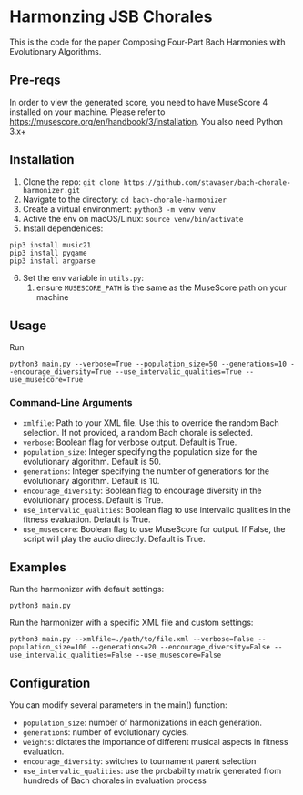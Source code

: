 
# Harmonzing JSB Chorales 
This is the code for the paper Composing Four-Part Bach Harmonies with Evolutionary Algorithms.

## Pre-reqs
In order to view the generated score, you need to have MuseScore 4 installed on your machine. 
Please refer to https://musescore.org/en/handbook/3/installation.
You also need Python 3.x+

## Installation
1. Clone the repo: `git clone https://github.com/stavaser/bach-chorale-harmonizer.git`
2. Navigate to the directory: `cd bach-chorale-harmonizer`
3. Create a virtual environment: `python3 -m venv venv`
4. Active the env on macOS/Linux: `source venv/bin/activate`
5. Install dependenices:
```
pip3 install music21
pip3 install pygame
pip3 install argparse
```
6. Set the env variable in `utils.py`:
   1. ensure `MUSESCORE_PATH` is the same as the MuseScore path on your machine


## Usage
Run 
```
python3 main.py --verbose=True --population_size=50 --generations=10 --encourage_diversity=True --use_intervalic_qualities=True --use_musescore=True
```

### Command-Line Arguments
* `xmlfile`: Path to your XML file. Use this to override the random Bach selection. If not provided, a random Bach chorale is selected.
* `verbose`: Boolean flag for verbose output. Default is True.
* `population_size`: Integer specifying the population size for the evolutionary algorithm. Default is 50.
* `generations`: Integer specifying the number of generations for the evolutionary algorithm. Default is 10.
* `encourage_diversity`: Boolean flag to encourage diversity in the evolutionary process. Default is True.
* `use_intervalic_qualities`: Boolean flag to use intervalic qualities in the fitness evaluation. Default is True.
* `use_musescore`: Boolean flag to use MuseScore for output. If False, the script will play the audio directly. Default is True.

## Examples
Run the harmonizer with default settings:

```
python3 main.py
```

Run the harmonizer with a specific XML file and custom settings:

```
python3 main.py --xmlfile=./path/to/file.xml --verbose=False --population_size=100 --generations=20 --encourage_diversity=False --use_intervalic_qualities=False --use_musescore=False
```

## Configuration

You can modify several parameters in the main() function:

- `population_size`: number of harmonizations in each generation.
- `generation`s: number of evolutionary cycles.
- `weights`: dictates the importance of different musical aspects in fitness evaluation.
- `encourage_diversity`: switches to tournament parent selection
- `use_intervalic_qualities`: use the probability matrix generated from hundreds of Bach chorales in evaluation process

